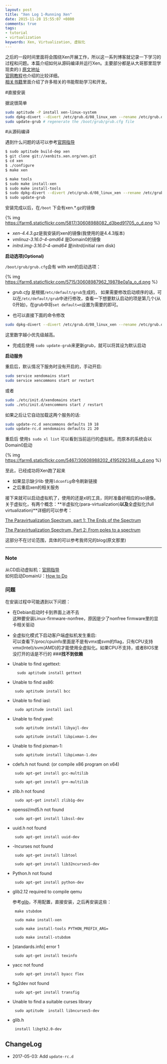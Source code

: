 ```yaml
---
layout: post
title: "Xen Log 1-Running Xen"
date: 2015-11-28 15:55:07 +0800
comments: true
tags:
- tutorial
- virtualization
keywords: Xen, Virtualization, 虚拟化
---
```

之后的一段时间里面将会围绕Xen开展工作，所以这一系列博客就记录一下学习的过程和问题。本篇介绍如何从源码编译并运行Xen。主要部分都是从大哥那里现学现卖的:)
[原文地址](http://ytliu.info/blog/2015/02/02/running-xen-on-xen%3Axende-qian-tao-xu-ni-hua-ji-zhu/)
<br>[官网教程](http://wiki.xenproject.org/wiki/Xen_Project_Beginners_Guide)也介绍的比较详细。
<br>[相关书籍](http://wiki.xenproject.org/wiki/Books)里面介绍了许多相关的书能帮助学习和开发。<!-- more -->

#直接安装

据说很简单

```sh
sudo aptitude -P install xen-linux-system
sudo dpkg-divert --divert /etc/grub.d/08_linux_xen --rename /etc/grub.d/20_linux_xen
sudo update-grub # regenerate the /boot/grub/grub.cfg file
```
#从源码编译

遇到什么问题的话可以参考[官网指导](http://wiki.xenproject.org/wiki/Compiling_Xen_From_Source)

```sh
$ sudo aptitude build-dep xen
$ git clone git://xenbits.xen.org/xen.git
$ cd xen
$ ./configure
$ make xen

$ make tools
$ sudo make install-xen
$ sudo make install-tools
$ sudo dpkg-divert --divert /etc/grub.d/08_linux_xen --rename /etc/grub.d/20_linux_xen
$ sudo update-grub
```
安装完成以后，在`/boot` 下会有xen.\*.gz的镜像

{% img https://farm6.staticflickr.com/5817/30608988082_d3bed91705_o_d.png %}

* *xen-4.4.3.gz*是我安装的xen的镜像(我使用的是4.4.3版本)
* *vmlinuz-3.16.0-4-amd64* 是Domain0的镜像
* *initrd.img-3.16.0-4-amd64* 是initrd(initial ram disk)

**启动选项(Optional)**

`/boot/grub/grub.cfg`会有 with xen的启动选项：

{% img https://farm6.staticflickr.com/5715/30608987962_19878e0a1a_o_d.png %}

* *grub.cfg* 是根据`/etc/default/grub`生成的， 如果需要修改启动顺序的话，可以在`/etc/default/grub`中进行修改，查看一下想要默认启动的项是第几个(从0开始)，在grub中将`set default=n`设置为需要的即可。

* 也可以直接下面的命令修改

```sh
sudo dpkg-divert --divert /etc/grub.d/08_linux_xen --rename /etc/grub.d/20_linux_xen
```
这里数字越小优先级越高。

* 完成后使用 `sudo update-grub`来更新grub，就可以将其设为默认启动

**启动服务**

重启后，默认情况下服务时没有开启的，手动开启:

```sh
sudo service xendomains start
sudo service xencommons start or restart
```
或者

```sh
sudo ./etc/init.d/xendomains start
sudo ./etc/init.d/xencommons start / restart
```

如果之后让它自动加载这两个服务的话:

```sh
sudo update-rc.d xencommons defaults 19 18
sudo update-rc.d xendomains defaults 21 20
```

重启后 使用`$ sudo xl list` 可以看到当前运行的虚拟机，而原本的系统会以Domain0启动

{% img https://farm6.staticflickr.com/5467/30608988202_4195292348_o_d.png %}

至此，已经成功将Xen跑了起来

* 如果显示缺少lib 使用`ldconfig`命令刷新链接
* 之后重启xen的相关服务

接下来就可以启动虚拟机了，使用的还是xl的工具，同时准备好相应的iso镜像。
<br>关于虚拟化，有两个概念：**半虚拟化(para-virtualization)**以及**全虚拟化(full virtualization)**详细的可以参考：

[The Paravirtualization Spectrum, part 1: The Ends of the Spectrum](https://blog.xenproject.org/2012/10/23/the-paravirtualization-spectrum-part-1-the-ends-of-the-spectrum/)

[The Paravirtualization Spectrum, Part 2: From poles to a spectrum](https://blog.xenproject.org/2012/10/31/the-paravirtualization-spectrum-part-2-from-poles-to-a-spectrum/)

这部分不在讨论范围，具体的可以参考我师兄的blog(原文那里)

***

### **Note**

从CD启动虚拟机：[官网指导](http://www.virtuatopia.com/index.php/Building_a_Xen_Virtual_Guest_Filesystem_on_a_Disk_Image_%28Cloning_Host_System%29)
<br>如何启动DomainU：[How to Do](http://wiki.xenproject.org/wiki/Category:HowTo)

### **问题**

在安装过程中可能遇到以下问题：

* 在Debian启动时卡到界面上进不去
<br>这种要安装Linux-firmware-nonfree，原因是少了nonfree firmware里的显卡相关驱动

* 全虚拟化模式下启动客户端虚拟机发生重启:
<br>可以查看下/proc/cpuinfo里面是不是有vmx或svm的flag，只有CPU支持vmx(Intel)/svm(AMD)的才能使用全虚拟化。如果CPU不支持，或者BIOS里没打开的话是不行的
###**找不到依赖**

* Unable to find xgettext:

        sudo aptitude install gettext

* Unable to find as86:

       sudo aptitude install bcc

* Unable to find iasl:

       sudo aptitude install iasl

* Unable to find yawl:

       sudo aptitude install libyajl-dev

       sudo aptitude install libpixman-1.dev

* Unable to find pixman-1:

       sudo aptitude install libpixman-1.dev

* cdefs.h not found: (or compile x86 program on x64)

       sudo apt-get install gcc-multilib

       sudo apt-get install g++-multilib

* zlib.h not found

       sudo apt-get install zlib1g-dev

* openssl/md5.h not found

       sudo apt-get install libssl-dev

* uuid.h not found

       sudo apt-get install uuid-dev

* -lncurses not found

       sudo apt-get install libtool

       sudo apt-get install lib32ncurses5-dev

* Python.h not found

       sudo apt-get install python-dev

* glib2.12 required to compile qemu

  参考[glib](http://www.linuxfromscratch.org/blfs/view/6.3/general/glib2.html)，不用配置，直接安装，之后再安装这些：

       make stubdom

       sudo make install-xen

       sudo make install-tools PYTHON_PREFIX_ARG=

       sudo make install-stubdom

* [standards.info] error 1

       sudo apt-get install texinfo

* yacc not found

       sudo apt-get install byacc flex

* fig2dev not found

       sudo apt-get install transfig

* Unable to find a suitable curses library

       sudo aptitude  install libncurses5-dev

* glib.h
  
       install libgtk2.0-dev

## ChangeLog

* 2017-05-03: Add `update-rc.d`
